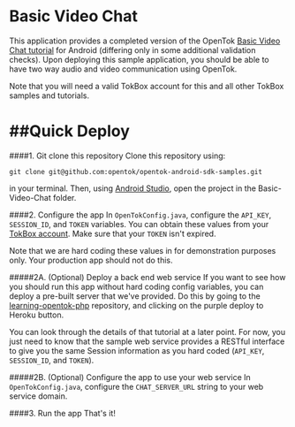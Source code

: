 Basic Video Chat
===================================

This application provides a completed version of the OpenTok [Basic Video Chat tutorial](https://tokbox.com/developer/tutorials/android/) for Android (differing only in some additional validation checks). Upon deploying this sample application, you should be able to have two way audio and video communication using OpenTok.

Note that you will need a valid TokBox account for this and all other TokBox samples and tutorials.

##Quick Deploy
====================================

####1. Git clone this repository
Clone this repository using:

```git clone git@github.com:opentok/opentok-android-sdk-samples.git```

in your terminal. Then, using [Android Studio](https://developer.android.com/studio/index.html), open the project in the Basic-Video-Chat folder.

####2. Configure the app 
In `OpenTokConfig.java`, configure the `API_KEY`, `SESSION_ID`, and `TOKEN` variables. You can obtain these values from your [TokBox account](https://tokbox.com/account/#/). Make sure that your `TOKEN` isn't expired.

Note that we are hard coding these values in for demonstration purposes only. Your production app should not do this.

#####2A. (Optional) Deploy a back end web service
If you want to see how you should run this app without hard coding config variables, you can deploy a pre-built server that we've provided. Do this by going to the [learning-opentok-php](https://github.com/opentok/learning-opentok-php) repository, and clicking on the purple deploy to Heroku button.

You can look through the details of that tutorial at a later point. For now, you just need to know that the sample web service provides a RESTful interface to give you the same Session information as you hard coded (`API_KEY`, `SESSION_ID`, and `TOKEN`).

#####2B. (Optional) Configure the app to use your web service
In `OpenTokConfig.java`, configure the `CHAT_SERVER_URL` string to your web service domain.

####3. Run the app
That's it!